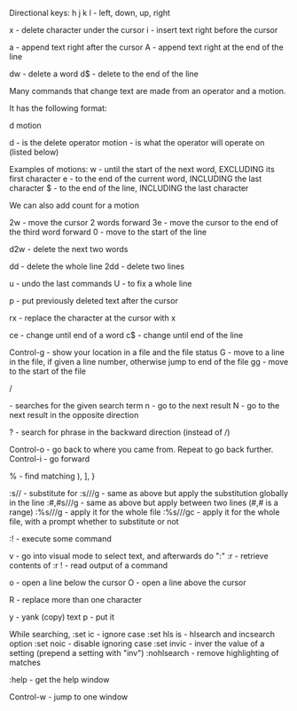 Directional keys:
h j k l - left, down, up, right

x - delete character under the cursor
i - insert text right before the cursor

a - append text right after the cursor
A - append text right at the end of the line

dw - delete a word
d$ - delete to the end of the line

Many commands that change text are made from an operator and a motion.

It has the following format:

d motion

d - is the delete operator
motion - is what the operator will operate on (listed below)

Examples of motions:
w - until the start of the next word, EXCLUDING its first character
e - to the end of the current word, INCLUDING the last character
$ - to the end of the line, INCLUDING the last character

We can also add count for a motion

2w - move the cursor 2 words forward
3e - move the cursor to the end of the third word forward
0 - move to the start of the line

d2w - delete the next two words

dd - delete the whole line
2dd - delete two lines

u - undo the last commands
U - to fix a whole line

p - put previously deleted text after the cursor

rx - replace the character at the cursor with x

ce - change until end of a word
c$ - change until end of the line

Control-g - show your location in a file and the file status
G - move to a line in the file, if given a line number, otherwise jump to end of the file
gg - move to the start of the file

/<search term> - searches for the given search term
n - go to the next result
N - go to the next result in the opposite direction

? - search for phrase in the backward direction (instead of /)

Control-o - go back to where you came from. Repeat to go back further.
Control-i - go forward

% - find matching ), ], }

:s/<old>/<new> - substitute <new> for <old>
:s/<old>/<new>/g - same as above but apply the substitution globally in the line
:#,#s/<old>/<new>/g - same as above but apply between two lines (#,# is a range)
:%s/<old>/<new>/g - apply it for the whole file
:%s/<old>/<new>/gc - apply it for the whole file, with a prompt whether to substitute or not

:!<command> - execute some command

v - go into visual mode to select text, and afterwards do ":"
:r <Filename> - retrieve contents of <Filename>
:r !<Command> - read output of a command

o - open a line below the cursor
O - open a line above the cursor

R - replace more than one character

y - yank (copy) text
p - put it

While searching,
:set ic - ignore case
:set hls is - hlsearch and incsearch option
:set noic - disable ignoring case
:set invic - inver the value of a setting (prepend a setting with "inv")
:nohlsearch - remove highlighting of matches

:help - get the help window

Control-w - jump to one window




